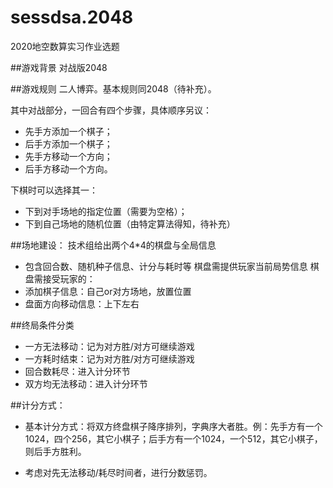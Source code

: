 # sessdsa.2048
2020地空数算实习作业选题


##游戏背景
对战版2048

##游戏规则
二人博弈。基本规则同2048（待补充）。

其中对战部分，一回合有四个步骤，具体顺序另议：
- 先手方添加一个棋子；
- 后手方添加一个棋子；
- 先手方移动一个方向；
- 后手方移动一个方向。

下棋时可以选择其一：
- 下到对手场地的指定位置（需要为空格）；
- 下到自己场地的随机位置（由特定算法得知，待补充）

##场地建设：
技术组给出两个4*4的棋盘与全局信息
- 包含回合数、随机种子信息、计分与耗时等
棋盘需提供玩家当前局势信息
棋盘需接受玩家的：
- 添加棋子信息：自己or对方场地，放置位置
- 盘面方向移动信息：上下左右

##终局条件分类
- 一方无法移动：记为对方胜/对方可继续游戏
- 一方耗时结束：记为对方胜/对方可继续游戏
- 回合数耗尽：进入计分环节
- 双方均无法移动：进入计分环节

##计分方式：
- 基本计分方式：将双方终盘棋子降序排列，字典序大者胜。例：先手方有一个1024，四个256，其它小棋子；后手方有一个1024，一个512，其它小棋子，则后手方胜利。

- 考虑对先无法移动/耗尽时间者，进行分数惩罚。
